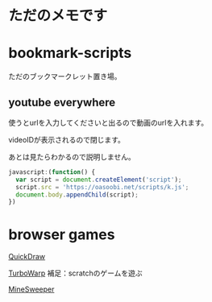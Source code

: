 # ただのメモです

# bookmark-scripts

ただのブックマークレット置き場。

## youtube everywhere

使うとurlを入力してくださいと出るので動画のurlを入れます。

videoIDが表示されるので閉じます。

あとは見たらわかるので説明しません。

```javascript
javascript:(function() {
  var script = document.createElement('script');
  script.src = 'https://oasoobi.net/scripts/k.js';
  document.body.appendChild(script);
})
```

# browser games

[QuickDraw](https://quickdraw.withgoogle.com/#)

[TurboWarp](https://mirror.turbowarp.xyz)
補足：scratchのゲームを遊ぶ

[MineSweeper](https://oasoobi.net/games/minesweeper)
